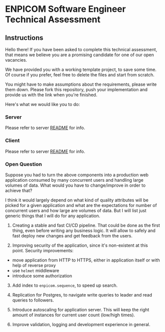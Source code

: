 # ENPICOM Software Engineer Technical Assessment

## Instructions

Hello there! If you have been asked to complete this technical assessment, that means we
believe you are a promising candidate for one of our open vacancies.

We have provided you with a working template project, to save some time.
Of course if you prefer, feel free to delete the files and start from scratch.

You might have to make assumptions about the requirements, please write them down.
Please fork this repository, push your implementation and provide us with the link when you're finished.

Here's what we would like you to do:

### Server

Please refer to server [README](./server/README.md) for info.

### Client

Please refer to server [README](./server/README.md) for info.

### Open Question

Suppose you had to turn the above components into a production web application consumed by many concurrent users and
handling large volumes of data. What would you have to change/improve in order to achieve that?

I think it would largely depend on what kind of quality attributes will be picked for a given application and what are the expectations for number of concurrent users and how large are volumes of data. But I will list just generic things that I will do for any application.

1. Creating a stable and fast CI/CD pipeline. That could be done as the first thing, even before writing any business logic. It will allow to safely and fast deploy new changes and get feedback from the users.

2. Improving security of the application, since it's non-existent at this point.
Security improvements:
- move application from HTTP to HTTPS, either in application itself or with help of reverse proxy
- use `helmet` middleware
- introduce some authorization

3. Add index to `enpicom.sequence`, to speed up search.

4. Replication for Postgres, to navigate write queries to leader and read queries to followers.

5. Introduce autoscaling for application server. This will keep the right amount of instances for current user count (low/high times).

6. Improve validation, logging and development experience in general.
